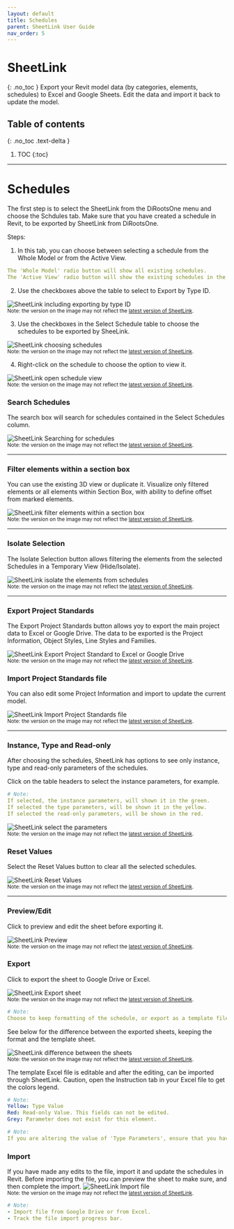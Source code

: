 ```yaml
---
layout: default
title: Schedules
parent: SheetLink User Guide
nav_order: 5
---
```


# SheetLink
{: .no_toc }
Export your Revit model data (by categories, elements, schedules) to Excel and Google Sheets. Edit the data and import it back to update the model.
## Table of contents
{: .no_toc .text-delta }

1. TOC
{:toc}

---

# Schedules

The first step is to select the SheetLink from the DiRootsOne menu and choose the Schdules tab.
Make sure that you have created a schedule in Revit, to be exported by SheetLink from DiRootsOne. 

Steps:

1. In this tab, you can choose between selecting a schedule from the Whole Model or from the Active View.

```yaml
The 'Whole Model' radio button will show all existing schedules.
The 'Active View' radio button will show the existing schedules in the current view.
```

2. Use the checkboxes above the table to select to Export by Type ID.

![SheetLink including exporting by type ID](../../assets\images\SheetLink\SH-Sc-TypeID.png)  
<sub>Note: the version on the image may not reflect the [latest version of SheetLink](https://diroots.com/revit-plugins/revit-to-excel-sheetlink/).</sub>


3. Use the checkboxes in the Select Schedule table to choose the schedules to be exported by SheeLink.

![SheetLink choosing schedules](../../assets\images\SheetLink\SH-Sc-SelectSchedule.gif)  
<sub>Note: the version on the image may not reflect the [latest version of SheetLink](https://diroots.com/revit-plugins/revit-to-excel-sheetlink/).</sub>

4. Right-click on the schedule to choose the option to view it.

![SheetLink open schedule view](../../assets\images\SheetLink\SH-Sc-OpenSchedule.png)  
<sub>Note: the version on the image may not reflect the [latest version of SheetLink](https://diroots.com/revit-plugins/revit-to-excel-sheetlink/).</sub>


### Search Schedules

The search box will search for schedules contained in the Select Schedules column.

![SheetLink Searching for schedules](../../assets\images\SheetLink\SH-Sc-SearchSchedule.gif)  
<sub>Note: the version on the image may not reflect the [latest version of SheetLink](https://diroots.com/revit-plugins/revit-to-excel-sheetlink/).</sub>

---

### Filter elements within a section box

You can use the existing 3D view or duplicate it. Visualize only filtered elements or all elements within Section Box, with ability to define offset from marked elements.

![SheetLink filter elements within a section box](../../assets\images\SheetLink\SH-Sc-bx.gif)  
<sub>Note: the version on the image may not reflect the [latest version of SheetLink](https://diroots.com/revit-plugins/revit-to-excel-sheetlink/).</sub>

---

### Isolate Selection

The Isolate Selection button allows filtering the elements from the selected Schedules in a Temporary View (Hide/Isolate).

![SheetLink isolate the elements from schedules](../../assets\images\SheetLink\SH-Sc-Isolate.gif)  
<sub>Note: the version on the image may not reflect the [latest version of SheetLink](https://diroots.com/revit-plugins/revit-to-excel-sheetlink/).</sub>

---

### Export Project Standards

The Export Project Standards button allows yoy to export the main project data to Excel or Google Drive. The data to be exported is the Project Information, Object Styles, Line Styles and Families.

![SheetLink Export Project Standard to Excel or Google Drive](../../assets\images\SheetLink\SH-Sc-ExportProject.gif)  
<sub>Note: the version on the image may not reflect the [latest version of SheetLink](https://diroots.com/revit-plugins/revit-to-excel-sheetlink/).</sub>

### Import Project Standards file

You can also edit some Project Information and import to update the current model.

![SheetLink Import Project Standards file](../../assets\images\SheetLink\SH-Sc-ImportProject.gif)  
<sub>Note: the version on the image may not reflect the [latest version of SheetLink](https://diroots.com/revit-plugins/revit-to-excel-sheetlink/).</sub>

---

### Instance, Type and Read-only

After choosing the schedules, SheetLink has options to see only instance, type and read-only parameters of the schedules.

Click on the table headers to select the instance parameters, for example.

```yaml
# Note:  
If selected, the instance parameters, will shown it in the green.
If selected the type parameters, will be shown it in the yellow.
If selected the read-only parameters, will be shown in the red.
```
  
![SheetLink select the parameters](../../assets\images\SheetLink\SH-Sc-Instance.gif)  
<sub>Note: the version on the image may not reflect the [latest version of SheetLink](https://diroots.com/revit-plugins/revit-to-excel-sheetlink/).</sub>

### Reset Values

Select the Reset Values button to clear all the selected schedules.

![SheetLink Reset Values](../../assets\images\SheetLink\SH-Sc-ResetValues.png)  
<sub>Note: the version on the image may not reflect the [latest version of SheetLink](https://diroots.com/revit-plugins/revit-to-excel-sheetlink/).</sub>

---

### Preview/Edit

Click to preview and edit the sheet before exporting it.

![SheetLink Preview](../../assets\images\SheetLink\SH-Sc-Preview.gif)  
<sub>Note: the version on the image may not reflect the [latest version of SheetLink](https://diroots.com/revit-plugins/revit-to-excel-sheetlink/).</sub>

### Export

Click to export the sheet to Google Drive or Excel.

![SheetLink Export sheet](../../assets\images\SheetLink\SH-Sc-Export.png)  
<sub>Note: the version on the image may not reflect the [latest version of SheetLink](https://diroots.com/revit-plugins/revit-to-excel-sheetlink/).</sub>

```yaml
# Note:  
Choose to keep formatting of the schedule, or export as a template file. If you choose to keep format, you will not be able to import data back to Revit.
```

See below for the difference between the exported sheets, keeping the format and the template sheet.

![SheetLink difference between the sheets](../../assets\images\SheetLink\SH-Sc-Sheets.gif)  
<sub>Note: the version on the image may not reflect the [latest version of SheetLink](https://diroots.com/revit-plugins/revit-to-excel-sheetlink/).</sub>

The template Excel file is editable and after the editing, can be imported through SheetLink.
Caution, open the Instruction tab in your Excel file to get the colors legend.  

```yaml
# Note:  
Yellow: Type Value
Red: Read-only Value. This fields can not be edited.
Grey: Parameter does not exist for this element.
```

```yaml
# Note:  
If you are altering the value of 'Type Parameters', ensure that you have the same value for all elements with the same 'Type ID'
```

### Import

If you have made any edits to the file, import it and update the schedules in Revit. Before importing the file, you can preview the sheet to make sure, and then complete the import.
![SheetLink Import file](../../assets\images\SheetLink\SH-Sc-Import.png)  
<sub>Note: the version on the image may not reflect the [latest version of SheetLink](https://diroots.com/revit-plugins/revit-to-excel-sheetlink/).</sub>

```yaml
# Note:  
- Import file from Google Drive or from Excel.
- Track the file import progress bar.
```

